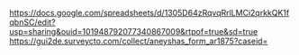 https://docs.google.com/spreadsheets/d/1305D64zRqvqRrlLMCi2qrkkQK1fqbnSC/edit?usp=sharing&ouid=101948792077340867009&rtpof=true&sd=true
https://gui2de.surveycto.com/collect/aneyshas_form_ar1875?caseid=
